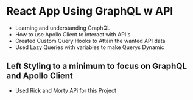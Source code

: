 # React App Using GraphQL w API 
- Learning and understanding GraphQL
- How to use Apollo Client to interact with API's 
- Created Custom Query Hooks to Attain the wanted API data 
- Used Lazy Queries with variables to make Querys Dynamic

## Left Styling to a minimum to focus on GraphQL and Apollo Client
- Used Rick and Morty APi for this Project 